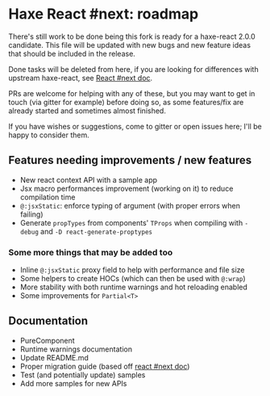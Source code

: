 # Haxe React #next: roadmap

There's still work to be done being this fork is ready for a haxe-react 2.0.0
candidate. This file will be updated with new bugs and new feature ideas that
should be included in the release.

Done tasks will be deleted from here, if you are looking for differences with
upstream haxe-react, see [React #next doc](./react-next.md).

PRs are welcome for helping with any of these, but you may want to get in touch
(via gitter for example) before doing so, as some features/fix are already
started and sometimes almost finished.

If you have wishes or suggestions, come to gitter or open issues here; I'll be
happy to consider them.

## Features needing improvements / new features

* New react context API with a sample app
* Jsx macro performances improvement (working on it) to reduce compilation time
* `@:jsxStatic`: enforce typing of argument (with proper errors when failing)
* Generate `propTypes` from components' `TProps` when compiling with `-debug`
 and `-D react-generate-proptypes`

### Some more things that **may** be added too

* Inline `@:jsxStatic` proxy field to help with performance and file size
* Some helpers to create HOCs (which can then be used with `@:wrap`)
* More stability with both runtime warnings and hot reloading enabled
* Some improvements for `Partial<T>`

## Documentation

* PureComponent
* Runtime warnings documentation
* Update README.md
* Proper migration guide (based off [react #next doc](./react-next.md))
* Test (and potentially update) samples
* Add more samples for new APIs
